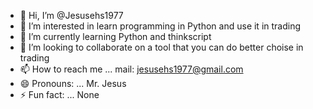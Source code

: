 - 👋 Hi, I’m @Jesusehs1977
- 👀 I’m interested in learn programming in Python and use it in trading
- 🌱 I’m currently learning Python and thinkscript
- 💞️ I’m looking to collaborate on a  tool that you can do better choise in trading
- 📫 How to reach me ... mail: jesusehs1977@gmail.com
- 😄 Pronouns: ... Mr. Jesus
- ⚡ Fun fact: ... None

<!---
Jesusehs1977/Jesusehs1977 is a ✨ special ✨ repository because its `README.md` (this file) appears on your GitHub profile.
You can click the Preview link to take a look at your changes.
--->
